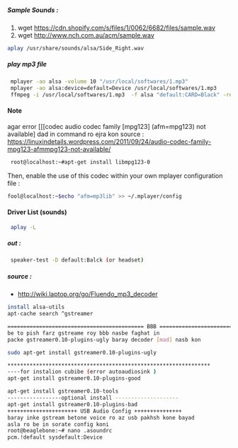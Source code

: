 
##### Sample Sounds :

1. wget https://cdn.shopify.com/s/files/1/0062/6682/files/sample.wav
2. wget http://www.nch.com.au/acm/sample.wav
 
 ```bash
 aplay /usr/share/sounds/alsa/Side_Right.wav
 ```

##### play mp3 file
```bash
 mplayer -ao alsa -volume 10 "/usr/local/softwares/1.mp3"
 mplayer -ao alsa:device=default=Device /usr/local/softwares/1.mp3
 ffmpeg -i /usr/local/softwares/1.mp3  -f alsa "default:CARD=Black" -re -vol 20
```
#### Note 
 agar error [[[codec audio codec family [mpg123] (afm=mpg123) not available] dad in command ro ejra kon
 source : https://linuxindetails.wordpress.com/2011/09/24/audio-codec-family-mpg123-afmmpg123-not-available/
```bash
 root@localhost:~#apt-get install libmpg123-0
 ```
 Then, enable the use of this codec within your own mplayer configuration file :
```bash
fool@localhost:~$echo "afm=mp3lib" >> ~/.mplayer/config
```

#### Driver List (sounds)
```bash
 aplay -L
```
##### out :
```bash
 speaker-test -D default:Balck (or headset)
 ```
 
##### source :
* http://wiki.laptop.org/go/Fluendo_mp3_decoder
 ```bash
 install alsa-utils
 apt-cache search ^gstreamer
 ```
 ```bash
=========================================== BBB ======================================
be to pish farz gstreame roy bbb nasbe faghat in 
packe gstreamer0.10-plugins-ugly baray decoder [mad] nasb kon

sudo apt-get install gstreamer0.10-plugins-ugly

****************************************************************
----for instalion cubibe (error autoaudiosink ) 
apt-get install gstreamer0.10-plugins-good 

apt-get install gstreamer0.10-tools 
-----------------optional install --------------------
apt-get install gstreamer0.10-plugins-bad 
++++++++++++++++++++++ USB Audio Config +++++++++++++++
baray inke gstream betone voice ro az usb pakhsh kone bayad
asla ro be in sorate config koni 
root@beaglebone:~# nano .asoundrc 
pcm.!default sysdefault:Device
```
